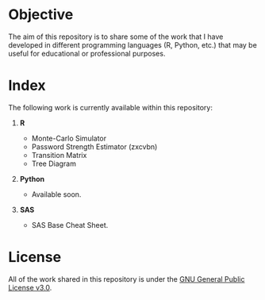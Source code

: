 # Objective
The aim of this repository is to share some of the work that I have developed in different programming languages (R, Python, etc.) that may be useful for educational or professional purposes.

# Index
The following work is currently available within this repository:
1. <b>R</b>
   * Monte-Carlo Simulator
   * Password Strength Estimator (zxcvbn)
   * Transition Matrix
   * Tree Diagram

2. <b>Python</b>
   * Available soon.

3. <b>SAS</b>
   * SAS Base Cheat Sheet.

# License
All of the work shared in this repository is under the <a href ="https://choosealicense.com/licenses/gpl-3.0/">GNU General Public License v3.0</a>.
